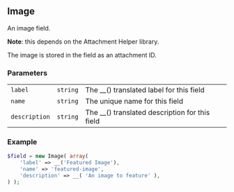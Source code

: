 ## Image

An image field.

**Note**: this depends on the Attachment Helper library.

The image is stored in the field as an attachment ID.

### Parameters

||||
|---|---|---|
| `label`       | `string` | The __() translated label for this field       |
| `name`        | `string` | The unique name for this field                 |
| `description` | `string` | The __() translated description for this field |

### Example

```php
$field = new Image( array(
    'label' => __('Featured Image'),
    'name' => 'featured-image',
    'description' => __( 'An image to feature' ),
) );
```
